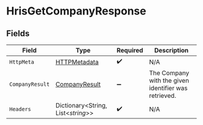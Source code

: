 # HrisGetCompanyResponse


## Fields

| Field                                                     | Type                                                      | Required                                                  | Description                                               |
| --------------------------------------------------------- | --------------------------------------------------------- | --------------------------------------------------------- | --------------------------------------------------------- |
| `HttpMeta`                                                | [HTTPMetadata](../../Models/Components/HTTPMetadata.md)   | :heavy_check_mark:                                        | N/A                                                       |
| `CompanyResult`                                           | [CompanyResult](../../Models/Components/CompanyResult.md) | :heavy_minus_sign:                                        | The Company with the given identifier was retrieved.      |
| `Headers`                                                 | Dictionary<String, List<*string*>>                        | :heavy_check_mark:                                        | N/A                                                       |
